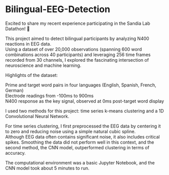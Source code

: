 # Bilingual-EEG-Detection  
Excited to share my recent experience participating in the Sandia Lab Datathon! 🎉  

This project aimed to detect bilingual participants by analyzing N400 reactions in EEG data.  
Using a dataset of over 20,000 observations (spanning 600 word combinations across 40 participants) and leveraging 256 time frames recorded from 30 channels, I explored the fascinating intersection of neuroscience and machine learning.

Highlights of the dataset:

Prime and target word pairs in four languages (English, Spanish, French, German)    
Electrode readings from -100ms to 900ms  
N400 response as the key signal, observed at 0ms post-target word display   

I used two methods for this project: time series k-means clustering and a 1D Convolutional Neural Network.  

For time series clustering, I first preprocessed the EEG data by centering it to zero and reducing noise using a simple natural cubic spline.   
Although EEG data often contains significant noise, it also includes critical spikes. Smoothing the data did not perform well in this context, and the second method, the CNN model, outperformed clustering in terms of accuracy.  

The computational environment was a basic Jupyter Notebook, and the CNN model took about 5 minutes to run.  

